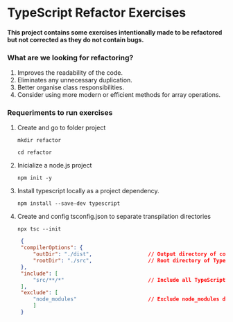 # TypeScript Refactor Exercises

#### This project contains some exercises intentionally made to be refactored but not corrected as they do not contain bugs.

### What are we looking for refactoring?

1. Improves the readability of the code.
2. Eliminates any unnecessary duplication.
3. Better organise class responsibilities.
4. Consider using more modern or efficient methods for array operations.

### Requeriments to run exercises

1. Create and go to folder project

   ```
   mkdir refactor
   ```

   ```
   cd refactor
   ```

2. Inicialize a node.js project

   ```
   npm init -y
   ```

3. Install typescript locally as a project dependency.

   ```
   npm install --save-dev typescript
   ```

4. Create and config tsconfig.json to separate transpilation directories

   ```
   npx tsc --init
   ```

   ```tsconfig.json
    {
    "compilerOptions": {
        "outDir": "./dist",                  // Output directory of compiled files
        "rootDir": "./src",                  // Root directory of TypeScript files
    },
    "include": [
        "src/**/*"                           // Include all TypeScript files into src directory
    ],
    "exclude": [
        "node_modules"                       // Exclude node_modules directory
        ]
    }
   ```
